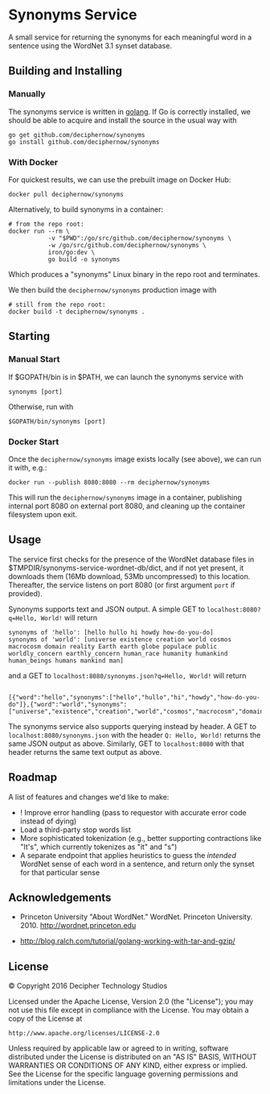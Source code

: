 Synonyms Service
================

A small service for returning the synonyms for each meaningful word in a sentence using the WordNet 3.1 synset database.

Building and Installing
-----------------------

### Manually

The synonyms service is written in [golang](https://golang.org/). If Go is correctly installed, we should be able to acquire and install the source in the usual way with

```{bash}
go get github.com/deciphernow/synonyms
go install github.com/deciphernow/synonyms
```

### With Docker

For quickest results, we can use the prebuilt image on Docker Hub:

```{bash}
docker pull deciphernow/synonyms
```

Alternatively, to build synonyms in a container:

```{bash}
# from the repo root:
docker run --rm \
           -v "$PWD":/go/src/github.com/deciphernow/synonyms \
           -w /go/src/github.com/deciphernow/synonyms \
           iron/go:dev \
           go build -o synonyms
```

Which produces a "synonyms" Linux binary in the repo root and terminates.

We then build the `deciphernow/synonyms` production image with

```{bash}
# still from the repo root:
docker build -t deciphernow/synonyms .
```

Starting
--------

### Manual Start

If $GOPATH/bin is in $PATH, we can launch the synonyms service with

```{bash}
synonyms [port]
```

Otherwise, run with

```{bash}
$GOPATH/bin/synonyms [port]
```

### Docker Start

Once the `deciphernow/synonyms` image exists locally (see above), we can run it with, e.g.:

```{bash}
docker run --publish 8080:8080 --rm deciphernow/synonyms
```

This will run the `deciphernow/synonyms` image in a container, publishing internal port 8080 on external port 8080, and cleaning up the container filesystem upon exit.

Usage
-----

The service first checks for the presence of the WordNet database files in $TMPDIR/synonyms-service-wordnet-db/dict, and if not yet present, it downloads them (16Mb download, 53Mb uncompressed) to this location. Thereafter, the service listens on port 8080 (or first argument `port` if provided).

Synonyms supports text and JSON output. A simple GET to `localhost:8080?q=Hello, World!` will return

```
synonyms of 'hello': [hello hullo hi howdy how-do-you-do]
synonyms of 'world': [universe existence creation world cosmos macrocosm domain reality Earth earth globe populace public worldly_concern earthly_concern human_race humanity humankind human_beings humans mankind man]
```

and a GET to `localhost:8080/synonyms.json?q=Hello, World!` will return

```{json}

[{"word":"hello","synonyms":["hello","hullo","hi","howdy","how-do-you-do"]},{"word":"world","synonyms":["universe","existence","creation","world","cosmos","macrocosm","domain","reality","Earth","earth","globe","populace","public","worldly_concern","earthly_concern","human_race","humanity","humankind","human_beings","humans","mankind","man"]}]
```

The synonyms service also supports querying instead by header. A GET to `localhost:8080/synonyms.json` with the header `Q: Hello, World!` returns the same JSON output as above. Similarly, GET to `localhost:8080` with that header returns the same text output as above.

Roadmap
-------

A list of features and changes we'd like to make:

* ! Improve error handling (pass to requestor with accurate error code instead of dying)
* Load a third-party stop words list
* More sophisticated tokenization (e.g., better supporting contractions like "It's", which currently tokenizes as "it" and "s")
* A separate endpoint that applies heuristics to guess the *intended* WordNet sense of each word in a sentence, and return only the synset for that particular sense

Acknowledgements
----------------

* Princeton University "About WordNet." WordNet. Princeton University. 2010. <http://wordnet.princeton.edu>

* http://blog.ralch.com/tutorial/golang-working-with-tar-and-gzip/

License
-------

© Copyright 2016 Decipher Technology Studios

Licensed under the Apache License, Version 2.0 (the "License");
you may not use this file except in compliance with the License.
You may obtain a copy of the License at

    http://www.apache.org/licenses/LICENSE-2.0

Unless required by applicable law or agreed to in writing, software
distributed under the License is distributed on an "AS IS" BASIS,
WITHOUT WARRANTIES OR CONDITIONS OF ANY KIND, either express or implied.
See the License for the specific language governing permissions and
limitations under the License.
